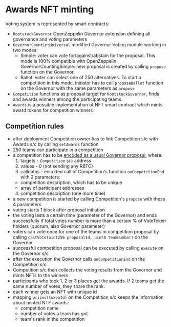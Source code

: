 # Awards NFT minting

Voting system is represented by smart contracts:
- `RootstockGovernor` OpenZeppelin Governor extension defining all governance and voting parameters
- `GovernorCountingUniversal` modified Governor Voting module working in two modes:
  - Simple: voter can vote for/against/abstain for the proposal. This mode is 100% compatible with OpenZeppelin GovernorCountingSimple: new proposal is created by calling `propose` function on the Governor.
  - Ballot: voter can select one of 250 alternatives. To start a competition in this mode, initiator has to call `proposeBallot` function on the Governor with the same parameters as `propose` 
- `Competition` functions as proposal target for `RootstockGovernor`, finds and awards winners among the participating teams
- `Awards` is a possible implementation of NFT smart contract which mints award tokens for competition winners

## Competition rules

- after deployment Competition owner has to link Competition s/c with Awards s/c by calling `setAwards` function
- 250 teams can participate in a competition
- a competition has to be [encoded as a usual Governor proposal](https://docs.openzeppelin.com/contracts/4.x/api/governance#IGovernor-propose-address---uint256---bytes---string-), where:
  1. targets - `Competition` s/c address
  2. values - 0 (not sending any RBTC)
  3. calldatas - encoded call of Competition's function `onCompetitionEnd` with 2 parameters:
    - competition description, which has to be unique
    - array of participant addresses
  4. competition description (one more time)
- a new competition is started by calling Competition's `propose` with these 4 parameters
- voting starts 1 block after proposal initiation 
- the voting lasts a certain time (parameter of the Governor) and ends successfully if total votes number is more than a certain % of VoteToken holders (quorum, also Governor parameter)
- voters can vote once for one of the teams in competition proposal by calling `castVote(uint256 proposalId, uint8 teamNumber)` on the Governor. 
- successful competition proposal can be executed by calling `execute` on the Governor s/c
- after the execution the Governor calls `onCompetitionEnd` on the Competition s/c
- Competition s/c then collects the voting results from the Governor and mints NFTs to the winners
- participants who took 1, 2 or 3 places get the awards. If 2 teams get the same number of votes, they share the rank.
- each winner gets an NFT with unique id
- mapping `prizes(tokenId)` on the Competition s/c keeps the information about minted NTF awards: 
  - competition name
  - number of votes a team has got
  - team's rank in the competition